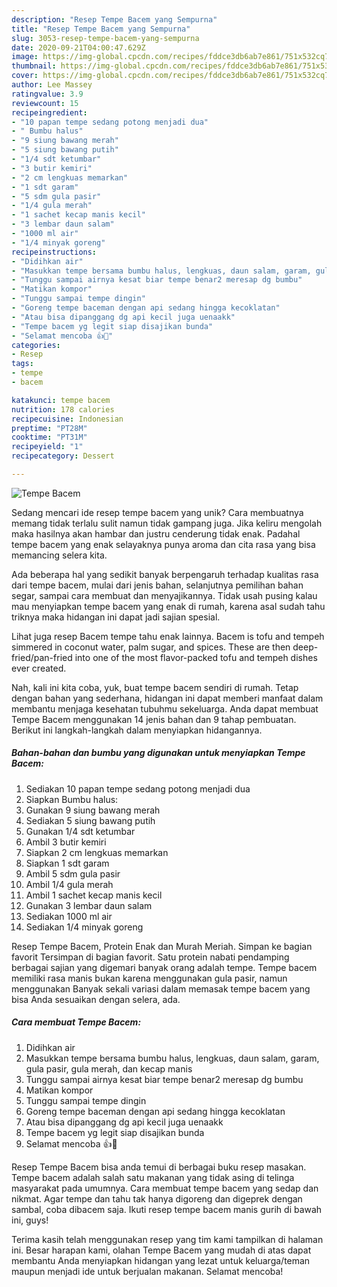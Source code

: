 ```yaml
---
description: "Resep Tempe Bacem yang Sempurna"
title: "Resep Tempe Bacem yang Sempurna"
slug: 3053-resep-tempe-bacem-yang-sempurna
date: 2020-09-21T04:00:47.629Z
image: https://img-global.cpcdn.com/recipes/fddce3db6ab7e861/751x532cq70/tempe-bacem-foto-resep-utama.jpg
thumbnail: https://img-global.cpcdn.com/recipes/fddce3db6ab7e861/751x532cq70/tempe-bacem-foto-resep-utama.jpg
cover: https://img-global.cpcdn.com/recipes/fddce3db6ab7e861/751x532cq70/tempe-bacem-foto-resep-utama.jpg
author: Lee Massey
ratingvalue: 3.9
reviewcount: 15
recipeingredient:
- "10 papan tempe sedang potong menjadi dua"
- " Bumbu halus"
- "9 siung bawang merah"
- "5 siung bawang putih"
- "1/4 sdt ketumbar"
- "3 butir kemiri"
- "2 cm lengkuas memarkan"
- "1 sdt garam"
- "5 sdm gula pasir"
- "1/4 gula merah"
- "1 sachet kecap manis kecil"
- "3 lembar daun salam"
- "1000 ml air"
- "1/4 minyak goreng"
recipeinstructions:
- "Didihkan air"
- "Masukkan tempe bersama bumbu halus, lengkuas, daun salam, garam, gula pasir, gula merah, dan kecap manis"
- "Tunggu sampai airnya kesat biar tempe benar2 meresap dg bumbu"
- "Matikan kompor"
- "Tunggu sampai tempe dingin"
- "Goreng tempe baceman dengan api sedang hingga kecoklatan"
- "Atau bisa dipanggang dg api kecil juga uenaakk"
- "Tempe bacem yg legit siap disajikan bunda"
- "Selamat mencoba 👍👏"
categories:
- Resep
tags:
- tempe
- bacem

katakunci: tempe bacem 
nutrition: 178 calories
recipecuisine: Indonesian
preptime: "PT28M"
cooktime: "PT31M"
recipeyield: "1"
recipecategory: Dessert

---
```



![Tempe Bacem](https://img-global.cpcdn.com/recipes/fddce3db6ab7e861/751x532cq70/tempe-bacem-foto-resep-utama.jpg)

Sedang mencari ide resep tempe bacem yang unik? Cara membuatnya memang tidak terlalu sulit namun tidak gampang juga. Jika keliru mengolah maka hasilnya akan hambar dan justru cenderung tidak enak. Padahal tempe bacem yang enak selayaknya punya aroma dan cita rasa yang bisa memancing selera kita.

Ada beberapa hal yang sedikit banyak berpengaruh terhadap kualitas rasa dari tempe bacem, mulai dari jenis bahan, selanjutnya pemilihan bahan segar, sampai cara membuat dan menyajikannya. Tidak usah pusing kalau mau menyiapkan tempe bacem yang enak di rumah, karena asal sudah tahu triknya maka hidangan ini dapat jadi sajian spesial.

Lihat juga resep Bacem tempe tahu enak lainnya. Bacem is tofu and tempeh simmered in coconut water, palm sugar, and spices. These are then deep-fried/pan-fried into one of the most flavor-packed tofu and tempeh dishes ever created.


Nah, kali ini kita coba, yuk, buat tempe bacem sendiri di rumah. Tetap dengan bahan yang sederhana, hidangan ini dapat memberi manfaat dalam membantu menjaga kesehatan tubuhmu sekeluarga. Anda dapat membuat Tempe Bacem menggunakan 14 jenis bahan dan 9 tahap pembuatan. Berikut ini langkah-langkah dalam menyiapkan hidangannya.

<!--inarticleads1-->

##### Bahan-bahan dan bumbu yang digunakan untuk menyiapkan Tempe Bacem:

1. Sediakan 10 papan tempe sedang potong menjadi dua
1. Siapkan  Bumbu halus:
1. Gunakan 9 siung bawang merah
1. Sediakan 5 siung bawang putih
1. Gunakan 1/4 sdt ketumbar
1. Ambil 3 butir kemiri
1. Siapkan 2 cm lengkuas memarkan
1. Siapkan 1 sdt garam
1. Ambil 5 sdm gula pasir
1. Ambil 1/4 gula merah
1. Ambil 1 sachet kecap manis kecil
1. Gunakan 3 lembar daun salam
1. Sediakan 1000 ml air
1. Sediakan 1/4 minyak goreng


Resep Tempe Bacem, Protein Enak dan Murah Meriah. Simpan ke bagian favorit Tersimpan di bagian favorit. Satu protein nabati pendamping berbagai sajian yang digemari banyak orang adalah tempe. Tempe bacem memiliki rasa manis bukan karena menggunakan gula pasir, namun menggunakan Banyak sekali variasi dalam memasak tempe bacem yang bisa Anda sesuaikan dengan selera, ada. 

<!--inarticleads2-->

##### Cara membuat Tempe Bacem:

1. Didihkan air
1. Masukkan tempe bersama bumbu halus, lengkuas, daun salam, garam, gula pasir, gula merah, dan kecap manis
1. Tunggu sampai airnya kesat biar tempe benar2 meresap dg bumbu
1. Matikan kompor
1. Tunggu sampai tempe dingin
1. Goreng tempe baceman dengan api sedang hingga kecoklatan
1. Atau bisa dipanggang dg api kecil juga uenaakk
1. Tempe bacem yg legit siap disajikan bunda
1. Selamat mencoba 👍👏


Resep Tempe Bacem bisa anda temui di berbagai buku resep masakan. Tempe bacem adalah salah satu makanan yang tidak asing di telinga masyarakat pada umumnya. Cara membuat tempe bacem yang sedap dan nikmat. Agar tempe dan tahu tak hanya digoreng dan digeprek dengan sambal, coba dibacem saja. Ikuti resep tempe bacem manis gurih di bawah ini, guys! 

Terima kasih telah menggunakan resep yang tim kami tampilkan di halaman ini. Besar harapan kami, olahan Tempe Bacem yang mudah di atas dapat membantu Anda menyiapkan hidangan yang lezat untuk keluarga/teman maupun menjadi ide untuk berjualan makanan. Selamat mencoba!
